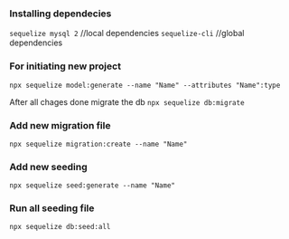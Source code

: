 ### Installing dependecies
`sequelize mysql 2` //local dependencies
`sequelize-cli` //global dependencies

### For initiating new project
`npx sequelize model:generate --name "Name" --attributes "Name":type`

After all chages done migrate the db
`npx sequelize db:migrate`

### Add new migration file
`npx sequelize migration:create --name "Name"`

### Add new seeding
`npx sequelize seed:generate --name "Name"`

### Run all seeding file
`npx sequelize db:seed:all`
